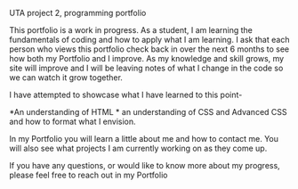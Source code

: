 UTA project 2, programming portfolio

This portfolio is a work in progress. As a student, I am learning the fundamentals of coding and how to apply what I am learning. 
I ask that each person who views this portfolio  check back in over the next 6 months to see how both my Portfolio and I improve. 
As my knowledge and skill grows, my site will improve and I will be leaving notes of what I change in the code so we can watch it grow together.

I have attempted to showcase what I have learned to this point-

*An understanding of HTML * an understanding of CSS and Advanced CSS and how to format what I envision.

In my Portfolio you will learn a little about me and how to contact me. You will also see what projects I am currently working on as they come up.

If you have any questions, or would like to know more about my progress, please feel free to reach out in my Portfolio